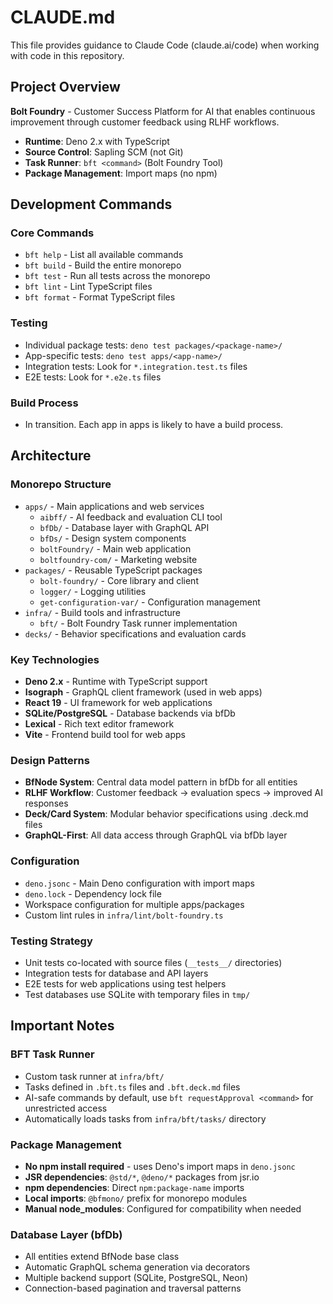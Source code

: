# CLAUDE.md

This file provides guidance to Claude Code (claude.ai/code) when working with
code in this repository.

## Project Overview

**Bolt Foundry** - Customer Success Platform for AI that enables continuous
improvement through customer feedback using RLHF workflows.

- **Runtime**: Deno 2.x with TypeScript
- **Source Control**: Sapling SCM (not Git)
- **Task Runner**: `bft <command>` (Bolt Foundry Tool)
- **Package Management**: Import maps (no npm)

## Development Commands

### Core Commands

- `bft help` - List all available commands
- `bft build` - Build the entire monorepo
- `bft test` - Run all tests across the monorepo
- `bft lint` - Lint TypeScript files
- `bft format` - Format TypeScript files

### Testing

- Individual package tests: `deno test packages/<package-name>/`
- App-specific tests: `deno test apps/<app-name>/`
- Integration tests: Look for `*.integration.test.ts` files
- E2E tests: Look for `*.e2e.ts` files

### Build Process

- In transition. Each app in apps is likely to have a build process.

## Architecture

### Monorepo Structure

- `apps/` - Main applications and web services
  - `aibff/` - AI feedback and evaluation CLI tool
  - `bfDb/` - Database layer with GraphQL API
  - `bfDs/` - Design system components
  - `boltFoundry/` - Main web application
  - `boltfoundry-com/` - Marketing website
- `packages/` - Reusable TypeScript packages
  - `bolt-foundry/` - Core library and client
  - `logger/` - Logging utilities
  - `get-configuration-var/` - Configuration management
- `infra/` - Build tools and infrastructure
  - `bft/` - Bolt Foundry Task runner implementation
- `decks/` - Behavior specifications and evaluation cards

### Key Technologies

- **Deno 2.x** - Runtime with TypeScript support
- **Isograph** - GraphQL client framework (used in web apps)
- **React 19** - UI framework for web applications
- **SQLite/PostgreSQL** - Database backends via bfDb
- **Lexical** - Rich text editor framework
- **Vite** - Frontend build tool for web apps

### Design Patterns

- **BfNode System**: Central data model pattern in bfDb for all entities
- **RLHF Workflow**: Customer feedback → evaluation specs → improved AI
  responses
- **Deck/Card System**: Modular behavior specifications using .deck.md files
- **GraphQL-First**: All data access through GraphQL via bfDb layer

### Configuration

- `deno.jsonc` - Main Deno configuration with import maps
- `deno.lock` - Dependency lock file
- Workspace configuration for multiple apps/packages
- Custom lint rules in `infra/lint/bolt-foundry.ts`

### Testing Strategy

- Unit tests co-located with source files (`__tests__/` directories)
- Integration tests for database and API layers
- E2E tests for web applications using test helpers
- Test databases use SQLite with temporary files in `tmp/`

## Important Notes

### BFT Task Runner

- Custom task runner at `infra/bft/`
- Tasks defined in `.bft.ts` files and `.bft.deck.md` files
- AI-safe commands by default, use `bft requestApproval <command>` for
  unrestricted access
- Automatically loads tasks from `infra/bft/tasks/` directory

### Package Management

- **No npm install required** - uses Deno's import maps in `deno.jsonc`
- **JSR dependencies**: `@std/*`, `@deno/*` packages from jsr.io
- **npm dependencies**: Direct `npm:package-name` imports
- **Local imports**: `@bfmono/` prefix for monorepo modules
- **Manual node_modules**: Configured for compatibility when needed

### Database Layer (bfDb)

- All entities extend BfNode base class
- Automatic GraphQL schema generation via decorators
- Multiple backend support (SQLite, PostgreSQL, Neon)
- Connection-based pagination and traversal patterns
